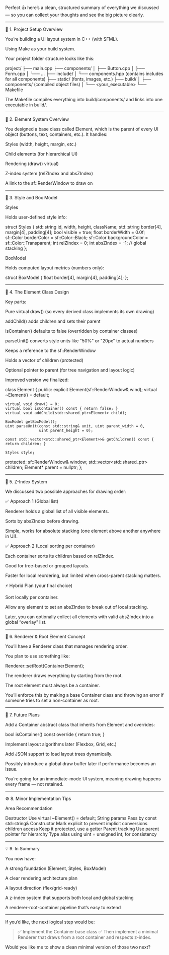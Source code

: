 Perfect 👍 here’s a clean, structured summary of everything we discussed — so you can collect your thoughts and see the big picture clearly.


---

🧱 1. Project Setup Overview

You’re building a UI layout system in C++ (with SFML).

Using Make as your build system.

Your project folder structure looks like this:

project/
├── main.cpp
├── components/
│   ├── Button.cpp
│   ├── Form.cpp
│   └── ...
├── include/
│   └── components.hpp     (contains includes for all components)
├── static/                (fonts, images, etc.)
├── build/
│   ├── components/        (compiled object files)
│   └── <your_executable>
└── Makefile

The Makefile compiles everything into build/components/ and links into one executable in build/.



---

🧩 2. Element System Overview

You designed a base class called Element, which is the parent of every UI object (buttons, text, containers, etc.).
It handles:

Styles (width, height, margin, etc.)

Child elements (for hierarchical UI)

Rendering (draw() virtual)

Z-index system (relZIndex and absZIndex)

A link to the sf::RenderWindow to draw on



---

🎨 3. Style and Box Model

Styles

Holds user-defined style info:

struct Styles {
  std::string id, width, height, className;
  std::string border[4], margin[4], padding[4];
  bool visible = true;
  float borderWidth = 0.0f;
  sf::Color borderColor = sf::Color::Black;
  sf::Color backgroundColor = sf::Color::Transparent;
  int relZIndex = 0;
  int absZIndex = -1; // global stacking
};

BoxModel

Holds computed layout metrics (numbers only):

struct BoxModel {
  float border[4], margin[4], padding[4];
};


---

🧠 4. The Element Class Design

Key parts:

Pure virtual draw() (so every derived class implements its own drawing)

addChild() adds children and sets their parent

isContainer() defaults to false (overridden by container classes)

parseUnit() converts style units like "50%" or "20px" to actual numbers

Keeps a reference to the sf::RenderWindow

Holds a vector of children (protected)

Optional pointer to parent (for tree navigation and layout logic)


Improved version we finalized:

class Element {
public:
    explicit Element(sf::RenderWindow& wind);
    virtual ~Element() = default;

    virtual void draw() = 0;
    virtual bool isContainer() const { return false; }
    virtual void addChild(std::shared_ptr<Element> child);

    BoxModel getBoxModel();
    uint parseUnit(const std::string& unit, uint parent_width = 0,
                   uint parent_height = 0);

    const std::vector<std::shared_ptr<Element>>& getChildren() const { return children; }

    Styles style;

protected:
    sf::RenderWindow& window;
    std::vector<std::shared_ptr<Element>> children;
    Element* parent = nullptr;
};


---

🧮 5. Z-Index System

We discussed two possible approaches for drawing order:

✅ Approach 1 (Global list)

Renderer holds a global list of all visible elements.

Sorts by absZIndex before drawing.

Simple, works for absolute stacking (one element above another anywhere in UI).


✅ Approach 2 (Local sorting per container)

Each container sorts its children based on relZIndex.

Good for tree-based or grouped layouts.

Faster for local reordering, but limited when cross-parent stacking matters.


⚡ Hybrid Plan (your final choice)

Sort locally per container.

Allow any element to set an absZIndex to break out of local stacking.

Later, you can optionally collect all elements with valid absZIndex into a global “overlay” list.



---

🧩 6. Renderer & Root Element Concept

You’ll have a Renderer class that manages rendering order.

You plan to use something like:

Renderer::setRoot(ContainerElement);

The renderer draws everything by starting from the root.

The root element must always be a container.

You’ll enforce this by making a base Container class and throwing an error if someone tries to set a non-container as root.



---

🧱 7. Future Plans

Add a Container abstract class that inherits from Element and overrides:

bool isContainer() const override { return true; }

Implement layout algorithms later (Flexbox, Grid, etc.)

Add JSON support to load layout trees dynamically.

Possibly introduce a global draw buffer later if performance becomes an issue.

You’re going for an immediate-mode UI system, meaning drawing happens every frame — not retained.



---

⚙️ 8. Minor Implementation Tips

Area Recommendation

Destructor Use virtual ~Element() = default;
String params Pass by const std::string&
Constructor Mark explicit to prevent implicit conversions
children access Keep it protected, use a getter
Parent tracking Use parent pointer for hierarchy
Type alias using uint = unsigned int; for consistency



---

💡 9. In Summary

You now have:

A strong foundation (Element, Styles, BoxModel)

A clear rendering architecture plan

A layout direction (flex/grid-ready)

A z-index system that supports both local and global stacking

A renderer-root-container pipeline that’s easy to extend



---

If you’d like, the next logical step would be:

> ✅ Implement the Container base class
✅ Then implement a minimal Renderer that draws from a root container and respects z-index.



Would you like me to show a clean minimal version of those two next?


